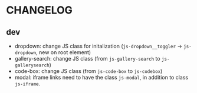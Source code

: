 # CHANGELOG

## dev
* dropdown: change JS class for initalization (`js-dropdown__toggler` -> `js-dropdown`, new on root element)
* gallery-search: change JS class (from `js-gallery-search` to `js-gallerysearch`)
* code-box: change JS class (from `js-code-box` to `js-codebox`)
* modal: iframe links need to have the class `js-modal`, in addition to class `js-iframe`.
